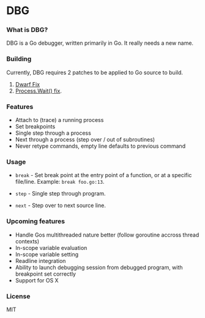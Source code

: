 # DBG

### What is DBG?

DBG is a Go debugger, written primarily in Go. It really needs a new name.

### Building

Currently, DBG requires 2 patches to be applied to Go source to build.

1. [Dwarf Fix](https://codereview.appspot.com/117280043/)
2. [Process.Wait() fix](https://codereview.appspot.com/132220044).

### Features

* Attach to (trace) a running process
* Set breakpoints
* Single step through a process
* Next through a process (step over / out of subroutines)
* Never retype commands, empty line defaults to previous command

### Usage

* `break` - Set break point at the entry point of a function, or at a specific file/line. Example: `break foo.go:13`.

* `step` - Single step through program.

* `next` - Step over to next source line.

### Upcoming features

* Handle Gos multithreaded nature better (follow goroutine accross thread contexts)
* In-scope variable evaluation
* In-scope variable setting
* Readline integration
* Ability to launch debugging session from debugged program, with breakpoint set correctly
* Support for OS X

### License

MIT
